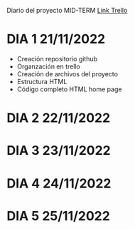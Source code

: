 Diario del proyecto MID-TERM 
[Link Trello](https://trello.com/invite/b/AbzxvOW1/ATTI071524da07484d371f5452d6442a9975B0E0040A/midterm-project)

# DIA 1 21/11/2022

- Creación repositorio github
- Organzación en trello
- Creación de archivos del proyecto
- Estructura HTML
- Código completo HTML home page

# DIA 2 22/11/2022

# DIA 3 23/11/2022

# DIA 4 24/11/2022

# DIA 5 25/11/2022
